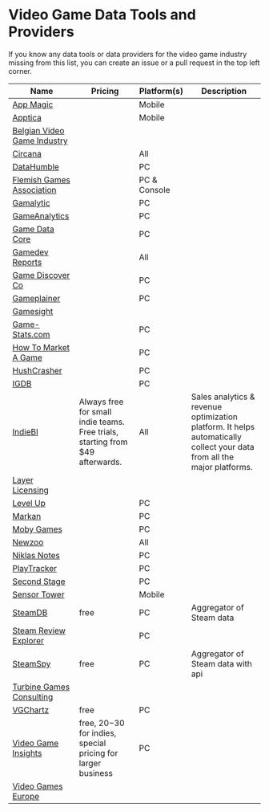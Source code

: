 # Video Game Data Tools and Providers

If you know any data tools or data providers for the video game industry missing from this list, you can create an issue or a pull request in the top left corner.

|Name|Pricing|Platform(s)|Description|
|---|---|---|---|
|[App Magic](https://appmagic.rocks/top-charts/apps)||Mobile||
|[Apptica](https://apptica.com/en/)||Mobile|
|[Belgian Video Game Industry](https://gameindustry.be/)||||
|[Circana](https://www.circana.com/industries/video-games)||All||
|[DataHumble](https://datahumble.com/)||PC||
|[Flemish Games Association](https://www.flega.be/)||PC & Console||
|[Gamalytic](https://gamalytic.com/)||PC||
|[GameAnalytics](https://www.gameanalytics.com/)||PC||
|[Game Data Core](https://gamedatacore.ai/)||PC|
|[Gamedev Reports](https://gamedevreports.substack.com/)||All||
|[Game Discover Co](https://gamediscover.co/)||PC||
|[Gameplainer](https://gameplainer.com/)||PC||
|[Gamesight](https://gamesight.io/)||||
|[Game-Stats.com](https://games-stats.com/)||PC||
|[How To Market A Game](https://howtomarketagame.com/)||PC||
|[HushCrasher](https://hushcrasher.com/)||PC||
|[IGDB](https://www.igdb.com/)||PC||
|[IndieBI](https://indiebi.com/)|Always free for small indie teams. Free trials, starting from $49 afterwards.|All|Sales analytics & revenue optimization platform. It helps automatically collect your data from all the major platforms.|
|[Layer Licensing](https://www.layerlicensing.com/collab-tracker)||||
|[Level Up](https://www.levelup-analytics.com/)||PC||
|[Markan](https://markan.games)||PC||
|[Moby Games](https://www.mobygames.com/)||PC||
|[Newzoo](https://newzoo.com/)||All||
|[Niklas Notes](https://niklasnotes.com/dashboard)||PC||
|[PlayTracker](https://playtracker.net/)||PC||
|[Second Stage](https://secondstage.io/)||PC||
|[Sensor Tower](https://sensortower.com/)||Mobile||
|[SteamDB](https://steamdb.info/)|free|PC|Aggregator of Steam data|
|[Steam Review Explorer](https://project.joshhills.dev/steam-review-explorer/)||PC||
|[SteamSpy](https://steamspy.com/)|free|PC|Aggregator of Steam data with api|
|[Turbine Games Consulting](https://turbine.games/)|||
|[VGChartz](https://www.vgchartz.com/)|free|PC||
|[Video Game Insights](https://app.sensortower.com/vgi/)|free, 20$-30$ for indies, special pricing for larger business|PC||
|[Video Games Europe](https://www.videogameseurope.eu/)|||

